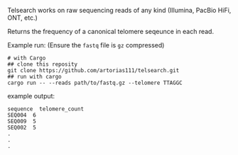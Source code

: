 Telsearch works on raw sequencing reads of any kind (Illumina, PacBio HiFi, ONT, etc.) 

Returns the frequency of a canonical telomere seqeunce in each read. 

Example run: (Ensure the `fastq` file is `gz` compressed)
```shell
# with Cargo
## clone this reposity
git clone https://github.com/artorias111/telsearch.git
## run with cargo
cargo run -- --reads path/to/fastq.gz --telomere TTAGGC
```

example output:  
```shell
sequence  telomere_count
SEQ004  6
SEQ009  5
SEQ002  5
.
.
.
```
